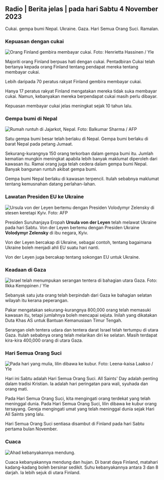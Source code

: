 ## Radio \| Berita jelas \| pada hari Sabtu 4 November 2023

Cukai. gempa bumi Nepal. Ukraine. Gaza. Hari Semua Orang Suci. Ramalan.

### Kepuasan dengan cukai

![Orang Finland gembira membayar cukai. Foto: Henrietta Hassinen / Yle](https://images.cdn.yle.fi/image/upload/c_crop,h_3061,w_5443,x_0,y_226/ar_1.7777777777777777,c_fill,g_faces,h_1_205,/0.d_facesq_auto:eco/f_auto/fl_lossy/v1692510416/39-115736664dc9b0569c81)

Majoriti orang Finland berpuas hati dengan cukai. Pentadbiran Cukai telah bertanya kepada orang Finland tentang pendapat mereka tentang membayar cukai.

Lebih daripada 70 peratus rakyat Finland gembira membayar cukai.

Hanya 17 peratus rakyat Finland mengatakan mereka tidak suka membayar cukai. Namun, kebanyakan mereka berpendapat cukai masih perlu dibayar.

Kepuasan membayar cukai jelas meningkat sejak 10 tahun lalu.

### Gempa bumi di Nepal

![Rumah runtuh di Jajarkot, Nepal. Foto: Balkumar Sharma / AFP](https://images.cdn.yle.fi/image/upload/c_crop,h_1350,w_2400,x_0,y_51/ar_1.7777777777777777,c_fill,g_faces,h_675/w_1200.q_auto:eco/f_auto/fl_lossy/v1699091137/39-1195827654612690580a)

Satu gempa bumi besar telah berlaku di Nepal. Gempa bumi berlaku di barat Nepal pada petang Jumaat.

Sekurang-kurangnya 150 orang terkorban dalam gempa bumi itu. Jumlah kematian mungkin meningkat apabila lebih banyak maklumat diperoleh dari kawasan itu. Ramai orang juga telah cedera dalam gempa bumi Nepal. Banyak bangunan runtuh akibat gempa bumi.

Gempa bumi Nepal berlaku di kawasan terpencil. Itulah sebabnya maklumat tentang kemusnahan datang perlahan-lahan.

### Lawatan Presiden EU ke Ukraine

![Ursula von der Leyen bertemu dengan Presiden Volodymyr Zelensky di stesen keretapi Kyiv. Foto: AFP](https://images.cdn.yle.fi/image/upload/c_crop,h_1687,w_3000,x_0,y_305/ar_1.777777777777777,c_fill,g_faces,h_675,w_1200/dq_au./f_auto/fl_lossy/v1699098434/39-119583265462e51258c1)

Presiden Suruhanjaya Eropah **Ursula von der Leyen** telah melawat Ukraine pada hari Sabtu. Von der Leyen bertemu dengan Presiden Ukraine **Volodymyr Zelensky** di ibu negara, Kyiv.

Von der Leyen bercakap di Ukraine, sebagai contoh, tentang bagaimana Ukraine boleh menjadi ahli EU suatu hari nanti.

Von der Leyen juga bercakap tentang sokongan EU untuk Ukraine.

### Keadaan di Gaza

![Israel telah menumpukan serangan tentera di bahagian utara Gaza. Foto: Ilkka Kemppinen / Yle](https://images.cdn.yle.fi/image/upload/c_crop,h_1121,w_1994,x_5,y_0/ar_1.7777777777777777,c_fill,g_faces,h_670/w_pr_120.q_auto:eco/f_auto/fl_lossy/v1699023208/39-1195711654506b2bc2d4)

Sebanyak satu juta orang telah berpindah dari Gaza ke bahagian selatan wilayah itu kerana peperangan.

Pakar mengatakan sekurang-kurangnya 800,000 orang telah memasuki kawasan itu, tetapi jumlahnya boleh mencapai sejuta. Inilah yang dikatakan Duta Khas AS untuk Bantuan Kemanusiaan Timur Tengah.

Serangan oleh tentera udara dan tentera darat Israel telah tertumpu di utara Gaza. Itulah sebabnya orang telah melarikan diri ke selatan. Masih terdapat kira-kira 400,000 orang di utara Gaza.

### Hari Semua Orang Suci

![Pada hari yang mulia, lilin dibawa ke kubur. Foto: Leena-kaisa Laakso / Yle](https://images.cdn.yle.fi/image/upload/c_crop,h_2268,w_4032,x_0,y_435/ar_1.7777777777777777,c_fill,g_faces,h_205,.wd_pr_675,0/q_auto:eco/f_auto/fl_lossy/v1699101771/39-119586665463c1d71d1c)

Hari ini Sabtu adalah Hari Semua Orang Suci. All Saints' Day adalah penting dalam tradisi Kristian. Ia adalah hari peringatan para wali, syuhada dan orang mati.

Pada Hari Semua Orang Suci, kita mengingati orang terdekat yang telah meninggal dunia. Pada Hari Semua Orang Suci, lilin dibawa ke kubur orang tersayang. Gereja mengingati umat yang telah meninggal dunia sejak Hari All Saints yang lalu.

Hari Semua Orang Suci sentiasa disambut di Finland pada hari Sabtu pertama bulan November.

### Cuaca

![Ahad kebanyakannya mendung.](https://images.cdn.yle.fi/image/upload/c_crop,h_1080,w_1919,x_0,y_0/ar_1.7777777777777777,c_fill,g_faces,h_675,d_1_200./q_auto:eco/f_auto/fl_lossy/v1699111715/39-1195891654662ff4432c)

Cuaca kebanyakannya mendung dan hujan. Di barat daya Finland, matahari kadang-kadang boleh bersinar sedikit. Suhu kebanyakannya antara 3 dan 8 darjah. Ia lebih sejuk di utara Finland.